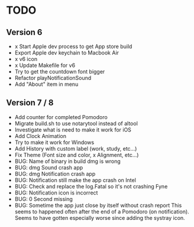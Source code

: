 # TODO

## Version 6

- x Start Apple dev process to get App store build
- Export Apple dev keychain to Macbook Air
- x v6 icon 
- x Update Makefile for v6
- Try to get the countdown font bigger
- Refactor playNotificationSound
- Add "About" item in menu

## Version 7 / 8

- Add counter for completed Pomodoro
- Migrate build.sh to use notarytool instead of altool
- Investigate what is need to make it work for iOS
- Add Clock Animation
- Try to make it work for Windows
- Add History with custom label (work, study, etc...)
- Fix Theme (Font size and color, x Alignment, etc...)
- BUG: Name of binary in build dmg is wrong
- BUG: dmg Sound crash app
- BUG: dmg Notification crash app
- BUG: Notification still make the app crash on Intel
- BUG: Check and replace the log.Fatal so it's not crashing Fyne
- BUG: Notification icon is incorrect
- BUG: 0 Second missing
- BUG: Sometime the app just close by itself without crash report
			 This seems to happened often after the end of a Pomodoro (on notification). 
			 Seems to have gotten especially worse since adding the systray icon. 


